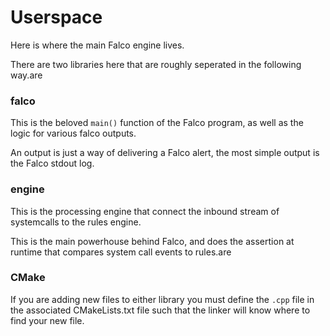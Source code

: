# Userspace

Here is where the main Falco engine lives.

There are two libraries here that are roughly seperated in the following way.are

### falco

This is the beloved `main()` function of the Falco program, as well as the logic for various falco outputs.

An output is just a way of delivering a Falco alert, the most simple output is the Falco stdout log.

### engine

This is the processing engine that connect the inbound stream of systemcalls to the rules engine.

This is the main powerhouse behind Falco, and does the assertion at runtime that compares system call events to rules.are


### CMake

If you are adding new files to either library you must define the `.cpp` file in the associated CMakeLists.txt file such that the linker will know where to find your new file.